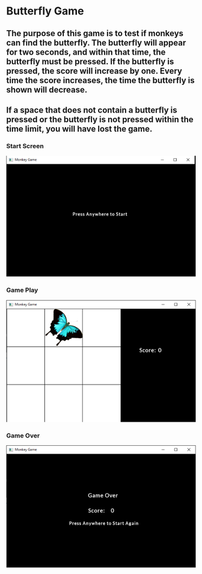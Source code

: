 # Butterfly Game

## The purpose of this game is to test if monkeys can find the butterfly. The butterfly will appear for two seconds, and within that time, the butterfly must be pressed. If the butterfly is pressed, the score will increase by one. Every time the score increases, the time the butterfly is shown will decrease.


## If a space that does not contain a butterfly is pressed or the butterfly is not pressed within the time limit, you will have lost the game.

### Start Screen
![Alt text](screenshot/start_screen.png?raw=true "Start")

### Game Play
![Alt text](screenshot/game.png?raw=true "Game Play")

### Game Over
![Alt text](screenshot/game_over.png?raw=true "Game Over")
